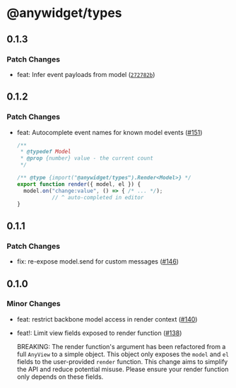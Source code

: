 # @anywidget/types

## 0.1.3

### Patch Changes

- feat: Infer event payloads from model ([`272782b`](https://github.com/manzt/anywidget/commit/272782bb919355854cf23ccba430c87b7cc28523))

## 0.1.2

### Patch Changes

- feat: Autocomplete event names for known model events ([#151](https://github.com/manzt/anywidget/pull/151))

  ```javascript
  /**
   * @typedef Model
   * @prop {number} value - the current count
   */

  /** @type {import("@anywidget/types").Render<Model>} */
  export function render({ model, el }) {
    model.on("change:value", () => { /* ... */);
             // ^ auto-completed in editor
  }
  ```

## 0.1.1

### Patch Changes

- fix: re-expose model.send for custom messages ([#146](https://github.com/manzt/anywidget/pull/146))

## 0.1.0

### Minor Changes

- feat: restrict backbone model access in render context ([#140](https://github.com/manzt/anywidget/pull/140))

- feat!: Limit view fields exposed to render function ([#138](https://github.com/manzt/anywidget/pull/138))

  BREAKING: The render function's argument has been refactored from a full `AnyView` to a simple object. This object only exposes the `model` and `el` fields to the user-provided `render` function. This change aims to simplify the API and reduce potential misuse. Please ensure your render function only depends on these fields.
